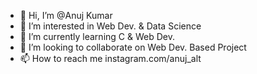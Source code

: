 - 👋 Hi, I’m @Anuj Kumar
- 👀 I’m interested in Web Dev. & Data Science
- 🌱 I’m currently learning C & Web Dev.
- 💞️ I’m looking to collaborate on Web Dev. Based Project
- 📫 How to reach me instagram.com/anuj_alt

<!---
Anujalt/Anujalt is a ✨ special ✨ repository because its `KnowMe.md` (this file) appears on your GitHub profile.
You can click the Preview link to take a look at your changes.
--->
